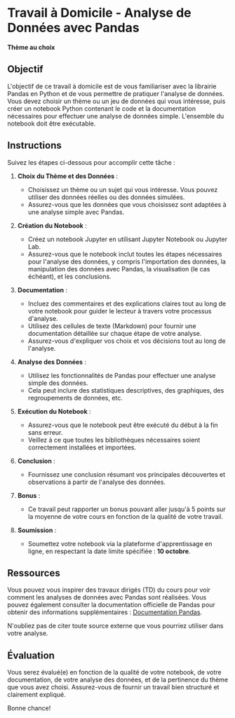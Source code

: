 # Travail à Domicile - Analyse de Données avec Pandas

**Thème au choix**

## Objectif

L'objectif de ce travail à domicile est de vous familiariser avec la librairie Pandas en Python et de vous permettre de pratiquer l'analyse de données. Vous devez choisir un thème ou un jeu de données qui vous intéresse, puis créer un notebook Python contenant le code et la documentation nécessaires pour effectuer une analyse de données simple. L'ensemble du notebook doit être exécutable.

## Instructions

Suivez les étapes ci-dessous pour accomplir cette tâche :

1. **Choix du Thème et des Données** :
   - Choisissez un thème ou un sujet qui vous intéresse. Vous pouvez utiliser des données réelles ou des données simulées.
   - Assurez-vous que les données que vous choisissez sont adaptées à une analyse simple avec Pandas.

2. **Création du Notebook** :
   - Créez un notebook Jupyter en utilisant Jupyter Notebook ou Jupyter Lab.
   - Assurez-vous que le notebook inclut toutes les étapes nécessaires pour l'analyse des données, y compris l'importation des données, la manipulation des données avec Pandas, la visualisation (le cas échéant), et les conclusions.

3. **Documentation** :
   - Incluez des commentaires et des explications claires tout au long de votre notebook pour guider le lecteur à travers votre processus d'analyse.
   - Utilisez des cellules de texte (Markdown) pour fournir une documentation détaillée sur chaque étape de votre analyse.
   - Assurez-vous d'expliquer vos choix et vos décisions tout au long de l'analyse.

4. **Analyse des Données** :
   - Utilisez les fonctionnalités de Pandas pour effectuer une analyse simple des données.
   - Cela peut inclure des statistiques descriptives, des graphiques, des regroupements de données, etc.
   
5. **Exécution du Notebook** :
   - Assurez-vous que le notebook peut être exécuté du début à la fin sans erreur.
   - Veillez à ce que toutes les bibliothèques nécessaires soient correctement installées et importées.
   
6. **Conclusion** :
   - Fournissez une conclusion résumant vos principales découvertes et observations à partir de l'analyse des données.

7. **Bonus** :
   - Ce travail peut rapporter un bonus pouvant aller jusqu'à 5 points sur la moyenne de votre cours en fonction de la qualité de votre travail.

8. **Soumission** :
   - Soumettez votre notebook via la plateforme d'apprentissage en ligne, en respectant la date limite spécifiée : **10 octobre**.

## Ressources

Vous pouvez vous inspirer des travaux dirigés (TD) du cours pour voir comment les analyses de données avec Pandas sont réalisées. Vous pouvez également consulter la documentation officielle de Pandas pour obtenir des informations supplémentaires : [Documentation Pandas](https://pandas.pydata.org/pandas-docs/stable/index.html).

N'oubliez pas de citer toute source externe que vous pourriez utiliser dans votre analyse.

## Évaluation

Vous serez évalué(e) en fonction de la qualité de votre notebook, de votre documentation, de votre analyse des données, et de la pertinence du thème que vous avez choisi. Assurez-vous de fournir un travail bien structuré et clairement expliqué.

Bonne chance!
